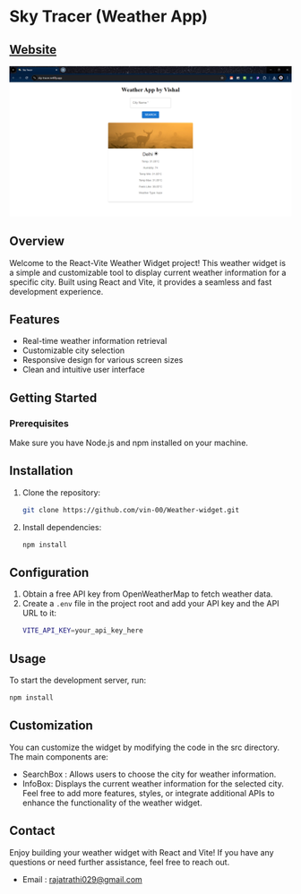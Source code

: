 # Sky Tracer (Weather App)

## [Website](https://sky-tracer.netlify.app/)
![image](https://github.com/iamvishalrathi/Sky-Tracer/blob/main/src/assets/Screenshot%202024-08-25%20220005.png)

## Overview
Welcome to the React-Vite Weather Widget project! This weather widget is a simple and customizable tool to display current weather information for a specific city. Built using React and Vite, it provides a seamless and fast development experience.

## Features
- Real-time weather information retrieval
- Customizable city selection
- Responsive design for various screen sizes
- Clean and intuitive user interface

## Getting Started
### Prerequisites
Make sure you have Node.js and npm installed on your machine.

## Installation
1. Clone the repository:
    ```bash
    git clone https://github.com/vin-00/Weather-widget.git
    ```

2. Install dependencies:
    ```bash
    npm install
    ```

## Configuration
1. Obtain a free API key from OpenWeatherMap to fetch weather data.
2. Create a `.env` file in the project root and add your API key and the API URL to it:
    ```bash
    VITE_API_KEY=your_api_key_here
    ```

## Usage
To start the development server, run:
```bash
npm install
```

## Customization
You can customize the widget by modifying the code in the src directory. The main components are:

- SearchBox : Allows users to choose the city for weather information.
- InfoBox: Displays the current weather information for the selected city.
Feel free to add more features, styles, or integrate additional APIs to enhance the functionality of the weather widget.

## Contact
Enjoy building your weather widget with React and Vite! If you have any questions or need further assistance, feel free to reach out.

- Email : rajatrathi029@gmail.com
